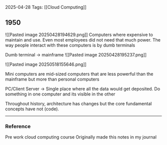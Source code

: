 2025-04-28
Tags: [[Cloud Computing]]

## 1950
![[Pasted image 20250428194629.png]]
Computers where expensive to maintain and use. Even most employees did not need that much power. The way people interact with these computers is by dumb terminals

Dumb terminal -> mainframe 
![[Pasted image 20250428195237.png]]

![[Pasted image 20250518155646.png]]


Mini computers are mid-sized computers that are less powerful than the mainframe but more than personal computers

PC/Client Server -> Single place where all the data would get deposited. Do something in one computer and its visible in the other

Throughout history, architecture has changes but the core fundamental concepts have not (code). 



---
### Reference
Pre work cloud computing course
Originally made this notes in my journal 